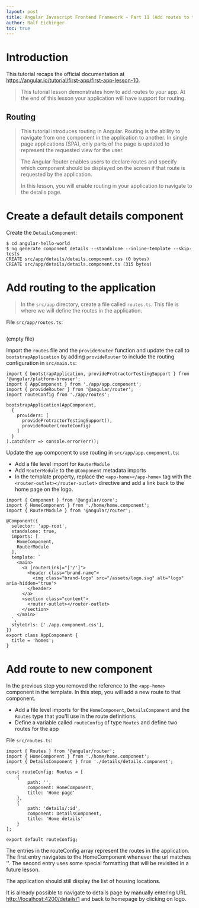 ```yaml
---
layout: post
title: Angular Javascript Frontend Framework - Part 11 (Add routes to the application)
author: Ralf Eichinger
toc: true
---
```



# Introduction

This tutorial recaps the official documentation at <https://angular.io/tutorial/first-app/first-app-lesson-10>.

> This tutorial lesson demonstrates how to add routes to your app.
> At the end of this lesson your application will have support for routing.

## Routing

> This tutorial introduces routing in Angular. Routing is the ability to navigate from one component in the application to another.
> In single page applications (SPA), only parts of the page is updated to represent the requested view for the user.
>
> The Angular Router enables users to declare routes and specify which component should be displayed on the screen if that route is requested by the application.
> 
> In this lesson, you will enable routing in your application to navigate to the details page.

# Create a default details component

Create the `DetailsComponent`:

```
$ cd angular-hello-world
$ ng generate component details --standalone --inline-template --skip-tests
CREATE src/app/details/details.component.css (0 bytes)
CREATE src/app/details/details.component.ts (315 bytes)
```

# Add routing to the application

> In the `src/app` directory, create a file called `routes.ts`. This file is where we will define the routes in the application.

File `src/app/routes.ts`:

```

```

(empty file)

Import the `routes` file and the `provideRouter` function and update the call to `bootstrapApplication` by adding `provideRouter` to include the routing configuration in `src/main.ts`:

```
import { bootstrapApplication, provideProtractorTestingSupport } from '@angular/platform-browser';
import { AppComponent } from './app/app.component';
import { provideRouter } from '@angular/router';
import routeConfig from './app/routes';

bootstrapApplication(AppComponent,
  {
    providers: [
      provideProtractorTestingSupport(),
      provideRouter(routeConfig)
    ]
  }
).catch(err => console.error(err));
```

Update the `app` component to use routing in `src/app/app.component.ts`:

* Add a file level import for `RouterModule`
* Add `RouterModule` to the `@Component` metadata imports
* In the template property, replace the `<app-home></app-home>` tag with the `<router-outlet></router-outlet>` directive and add a link back to the home page on the logo.

```
import { Component } from '@angular/core';
import { HomeComponent } from './home/home.component';
import { RouterModule } from '@angular/router';

@Component({
  selector: 'app-root',
  standalone: true,
  imports: [
    HomeComponent,
    RouterModule
  ],
  template: `
    <main>
      <a [routerLink]="['/']">
        <header class="brand-name">
          <img class="brand-logo" src="/assets/logo.svg" alt="logo" aria-hidden="true">
        </header>
      </a>
      <section class="content">
        <router-outlet></router-outlet>
      </section>
    </main>
  `,
  styleUrls: ['./app.component.css'],
})
export class AppComponent {
  title = 'homes';
}
```

# Add route to new component

In the previous step you removed the reference to the `<app-home>` component in the template. In this step, you will add a new route to that component.

* Add a file level imports for the `HomeComponent`, `DetailsComponent` and the `Routes` type that you'll use in the route definitions.
* Define a variable called `routeConfig` of type `Routes` and define two routes for the app

File `src/routes.ts`:

```
import { Routes } from '@angular/router';
import { HomeComponent } from './home/home.component';
import { DetailsComponent } from './details/details.component';

const routeConfig: Routes = [
    {
        path: '',
        component: HomeComponent,
        title: 'Home page'
    },
    {
        path: 'details/:id',
        component: DetailsComponent,
        title: 'Home details'
    }
];

export default routeConfig;
```

The entries in the routeConfig array represent the routes in the application.
The first entry navigates to the HomeComponent whenever the url matches ''.
The second entry uses some special formatting that will be revisited in a future lesson.

The application should still display the list of housing locations.

It is already possible to navigate to details page by manually entering URL <http://localhost:4200/details/1> and back to homepage by clicking on logo.